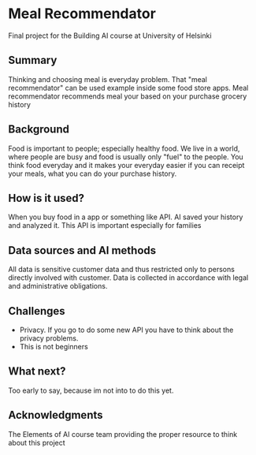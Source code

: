 # Meal Recommendator
Final project for the Building AI course at University of Helsinki 
## Summary
Thinking and choosing meal is everyday problem. That "meal recommendator" can be used example inside some food store apps. Meal recommendator recommends meal your based on your purchase grocery history

## Background
Food is important to people; especially healthy food. We live in a world, where people are busy and food is usually only "fuel" to the people. You think food everyday and it makes your everyday easier if you can receipt your meals, what you can do your purchase history.

## How is it used?
When you buy food in a app or something like API. AI saved your history and analyzed it. This API is important especially for families

## Data sources and AI methods
All data is sensitive customer data and thus restricted only to persons directly involved with customer. Data is collected in accordance with legal and administrative obligations.

## Challenges
- Privacy. If you go to do some new API you have to think about the privacy problems.
- This is not beginners

## What next?
Too early to say, because im not into to do this yet. 

## Acknowledgments
The Elements of AI course team providing the proper resource to think about this project
